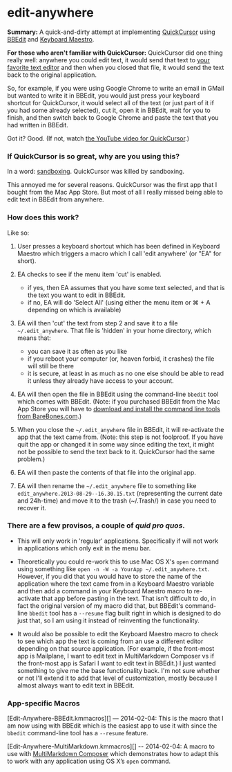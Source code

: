 edit-anywhere
=============

**Summary:** A quick-and-dirty attempt at implementing [QuickCursor][1] using [BBEdit][2] and [Keyboard Maestro][3].

**For those who aren't familiar with QuickCursor:**
QuickCursor did one thing really well: anywhere you could edit text, it would send that text to [your favorite text editor][2] and then when you closed that file, it would send the text back to the original application.

So, for example, if you were using Google Chrome to write an email in GMail but wanted to write it in BBEdit, you would just press your keyboard shortcut for QuickCursor, it would select all of the text (or just part of it if you had some already selected), cut it, open it in BBEdit, wait for you to finish, and then switch back to Google Chrome and paste the text that you had written in BBEdit.

Got it? Good. (If not, watch [the YouTube video for QuickCursor][4].)

### If QuickCursor is so great, why are you using this? ###

In a word: [sandboxing][5]. QuickCursor was killed by sandboxing.

This annoyed me for several reasons. QuickCursor was the first app that I bought from the Mac App Store. But most of all I really missed being able to edit text in BBEdit from anywhere.

### How does this work? ###

Like so:

1. User presses a keyboard shortcut which has been defined in Keyboard Maestro which triggers a macro which I call 'edit anywhere' (or "EA" for short).

2. EA checks to see if the menu item 'cut' is enabled. 
	*	if yes, then EA assumes that you have some text selected, and that is the text you want to edit in BBEdit.
	*	if no, EA will do 'Select All' (using either the menu item or ⌘ + A depending on which is available)
	
3.	EA will then 'cut' the text from step 2 and save it to a file `~/.edit_anywhere`. That file is 'hidden' in your home directory, which means that:
	*	you can save it as often as you like
	*	if you reboot your computer (or, heaven forbid, it crashes) the file will still be there
	*	it is secure, at least in as much as no one else should be able to read it unless they already have access to your account.
	
4.	EA will then open the file in BBEdit using the command-line `bbedit` tool which comes with BBEdit. (Note: if you purchased BBEdit from the Mac App Store you will have to [download and install the command line tools from BareBones.com][6].)

5. When you close the `~/.edit_anywhere` file in BBEdit, it will re-activate the app that the text came from. (Note: this step is not foolproof. If you have quit the app or changed it in some way since editing the text, it might not be possible to send the text back to it. QuickCursor had the same problem.)

6. EA will then paste the contents of that file into the original app.

7. EA will then rename the `~/.edit_anywhere` file to something like `edit_anywhere.2013-08-29--16.30.15.txt` (representing the current date and 24h-time) and move it to the trash (~/.Trash/) in case you need to recover it.


### There are a few provisos, a couple of *quid pro quos*.

* This will only work in 'regular' applications. Specifically if will not work in applications which only exit in the menu bar.

* Theoretically you could re-work this to use Mac OS X's `open` command using something like `open -n -W -a YourApp ~/.edit_anywhere.txt`. However, if you did that you would have to store the name of the application where the text came from in a Keyboard Maestro variable and then add a command in your Keyboard Maestro macro to re-activate that app before pasting in the text. That isn't difficult to do, in fact the original version of my macro did that, but BBEdit's command-line `bbedit` tool has a `--resume` flag built right in which is designed to do just that, so I am using it instead of reinventing the functionality.

* It would also be possible to edit the Keyboard Maestro macro to check to see which app the text is coming from an use a different editor depending on that source application. (For example, if the front-most app is Mailplane, I want to edit text in MultiMarkdown Composer vs if the front-most app is Safari I want to edit text in BBEdit.) I just wanted something to give me the base functionality back. I'm not sure whether or not I'll extend it to add that level of customization, mostly because I almost always want to edit text in BBEdit.

### App-specific Macros ###

[Edit-Anywhere-BBEdit.kmmacros][] — 2014-02-04: This is the macro that I am now using with BBEdit which is the easiest app to use it with since the `bbedit` command-line tool has a `--resume` feature.

[Edit-Anywhere-MultiMarkdown.kmmacros][] -- 2014-02-04: A macro to use with [MultiMarkdown Composer](http://multimarkdown.com) which demonstrates how to adapt this to work with any application using OS X’s `open` command.


[1]: http://www.hogbaysoftware.com/products/quickcursor
[2]: http://barebones.com
[3]: http://www.keyboardmaestro.com/main/
[4]: http://www.youtube.com/watch?v=-bHwcyHrRGs
[5]: http://www.hogbaysoftware.com/products/quickcursor/faq
[6]: http://www.barebones.com/support/bbedit/cmd-line-tools.html